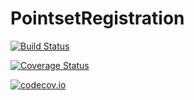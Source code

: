 # PointsetRegistration

[![Build Status](https://travis-ci.org/NickMcNutt/PointsetRegistration.jl.svg?branch=master)](https://travis-ci.org/NickMcNutt/PointsetRegistration.jl)

[![Coverage Status](https://coveralls.io/repos/NickMcNutt/PointsetRegistration.jl/badge.svg?branch=master&service=github)](https://coveralls.io/github/NickMcNutt/PointsetRegistration.jl?branch=master)

[![codecov.io](http://codecov.io/github/NickMcNutt/PointsetRegistration.jl/coverage.svg?branch=master)](http://codecov.io/github/NickMcNutt/PointsetRegistration.jl?branch=master)
